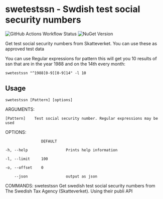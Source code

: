 # swetestssn - Swdish test social security numbers

![GitHub Actions Workflow Status](https://img.shields.io/github/actions/workflow/status/ferenyl/SwedishTestSsn/dotnet.yaml?branch=main&style=for-the-badge)
![NuGet Version](https://img.shields.io/nuget/v/SwedishTestSsn?style=for-the-badge)



Get test social security numbers from Skatteverket.
You can use these as approved test data

You can use Regular expressions for pattern
this will get you 10 results of ssn that are in the year 1988 and on the 14th every month:

```
swetestssn "^1988[0-9][0-9]14" -l 10
```

## Usage

    swetestssn [Pattern] [options]

ARGUMENTS:

    [Pattern]    Test social security number. Regular expressions may be used

OPTIONS:

                    DEFAULT
                    
    -h, --help                 Prints help information
    
    -l, --limit     100
    
    -o, --offset    0
    
        --json                 output as json

COMMANDS:
    swetestssn    Get swedish test social security numbers from The Swedish Tax Agency (Skatteverket). Using their publi API
